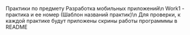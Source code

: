 Практики по предмету Разработка мобильных приложений\n
Work1 - практика и ее номер (Шаблон названий практик)\n
Для проверки, к каждой практике будут приложены скрины работы программмы в README

